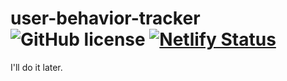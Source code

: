 # user-behavior-tracker ![GitHub license](https://img.shields.io/badge/license-MIT-blue.svg) [![Netlify Status](https://api.netlify.com/api/v1/badges/16ccc162-a42e-4f68-ad36-cd11e1f5d0dd/deploy-status)](https://app.netlify.com/sites/bucolic-pie-ca1277/deploys)
I'll do it later.
